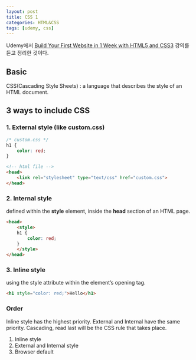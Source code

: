 ```yaml
--- 
layout: post
title: CSS 1
categories: HTML&CSS
tags: [udemy, css]
--- 
```


Udemy에서 [Build Your First Website in 1 Week with HTML5 and CSS3](https://www.udemy.com/build-your-first-website-in-1-week/) 강의를 듣고 정리한 것이다.

## Basic
CSS(Cascading Style Sheets) : a language that describes the style of an HTML document.

## 3 ways to include CSS

### 1. External style (like custom.css)

```css
/* custom.css */
h1 {
    color: red;
}
```

```html
<!-- html file -->
<head>
	<link rel="stylesheet" type="text/css" href="custom.css">
</head>
```

### 2. Internal style
defined within the **style** element, inside the **head** section of an HTML page.

```html
<head>
	<style>
	h1 {
	    color: red;
	} 
	</style>
</head>
```

### 3. Inline style
using the style attribute within the element’s opening tag.

```html
<h1 style="color: red;">Hello</h1>
```

### Order
Inline style has the highest priority.
External and Internal have the same priority. Cascading, read last will be the CSS rule that takes place.

1. Inline style
2. External and Internal style
3. Browser default


